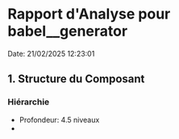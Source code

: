 # Rapport d'Analyse pour babel\_\_generator

Date: 21/02/2025 12:23:01

## 1. Structure du Composant

### Hiérarchie

- Profondeur: 4.5 niveaux
- <script>
- <style>

## 2. Tests

### Couverture

- Total: NaN%
- Éléments testés: 0/0

## 3. Styles

### Thèmes

- Support: Non

### Variables CSS

- Total: 0

### Mise en Page

- Type: flex

### Réactivité

- Media Queries: Non

### Suggestions d'Amélioration

- Aucun fichier de style trouvé

## 4. Fichiers du Composant

### Fichiers Requis

- babel\_\_generator.tsx: ❌
- babel\_\_generator.test.tsx: ❌
- babel\_\_generator.styles.css: ❌
- index.ts: ❌
